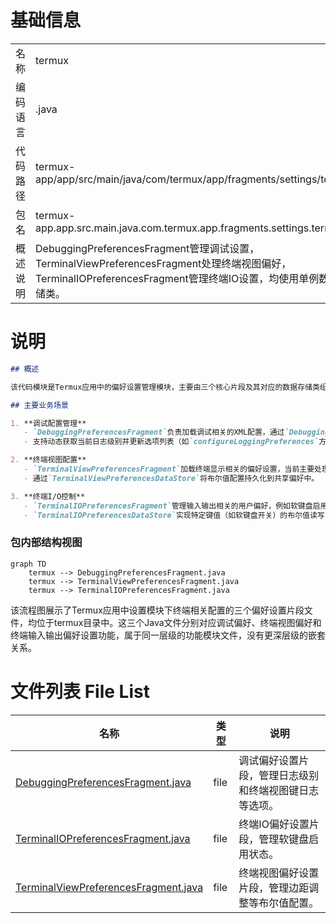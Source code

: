 # 基础信息

|      |      |
|------|------|
| 名称 | termux |
| 编码语言 | .java |
| 代码路径 | termux-app/app/src/main/java/com/termux/app/fragments/settings/termux |
| 包名 | termux-app.app.src.main.java.com.termux.app.fragments.settings.termux |
| 概述说明 | DebuggingPreferencesFragment管理调试设置，TerminalViewPreferencesFragment处理终端视图偏好，TerminalIOPreferencesFragment管理终端IO设置，均使用单例数据存储类。 |

# 说明

```markdown
## 概述

该代码模块是Termux应用中的偏好设置管理模块，主要由三个核心片段及其对应的数据存储类组成，均基于Android的`PreferenceFragmentCompat`实现。各片段通过自定义的`PreferenceDataStore`子类（如`DebuggingPreferencesDataStore`、`TerminalViewPreferencesDataStore`等）与`TermuxAppSharedPreferences`交互，实现配置项的持久化存储。模块采用单例模式管理数据存储实例，统一处理布尔型和字符串型偏好设置的读写操作，覆盖调试、终端视图及I/O相关的用户配置。

## 主要业务场景

1. **调试配置管理**  
   - `DebuggingPreferencesFragment`负责加载调试相关的XML配置，通过`DebuggingPreferencesDataStore`管理日志级别、终端按键日志、插件错误通知、崩溃报告等功能的开关状态。  
   - 支持动态获取当前日志级别并更新选项列表（如`configureLoggingPreferences`方法）。

2. **终端视图配置**  
   - `TerminalViewPreferencesFragment`加载终端显示相关的偏好设置，当前主要处理`terminal_margin_adjustment`边距调整配置。  
   - 通过`TerminalViewPreferencesDataStore`将布尔值配置持久化到共享偏好中。

3. **终端I/O控制**  
   - `TerminalIOPreferencesFragment`管理输入输出相关的用户偏好，例如软键盘启用状态及硬件条件判断。  
   - `TerminalIOPreferencesDataStore`实现特定键值（如软键盘开关）的布尔值读写，依赖`TermuxAppSharedPreferences`存储实际数据。
```


### 包内部结构视图

```mermaid
graph TD
    termux --> DebuggingPreferencesFragment.java
    termux --> TerminalViewPreferencesFragment.java
    termux --> TerminalIOPreferencesFragment.java
```

该流程图展示了Termux应用中设置模块下终端相关配置的三个偏好设置片段文件，均位于termux目录中。这三个Java文件分别对应调试偏好、终端视图偏好和终端输入输出偏好设置功能，属于同一层级的功能模块文件，没有更深层级的嵌套关系。

# 文件列表 File List

| 名称   | 类型  | 说明 |
|-------|------|-------------|
| [DebuggingPreferencesFragment.java](DebuggingPreferencesFragment.md) | file | 调试偏好设置片段，管理日志级别和终端视图键日志等选项。 |
| [TerminalIOPreferencesFragment.java](TerminalIOPreferencesFragment.md) | file | 终端IO偏好设置片段，管理软键盘启用状态。 |
| [TerminalViewPreferencesFragment.java](TerminalViewPreferencesFragment.md) | file | 终端视图偏好设置片段，管理边距调整等布尔值配置。 |


